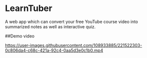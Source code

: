 # LearnTuber
A web app which can convert your free YouTube course video into summarized notes as well as interactive quiz.

##Demo video

https://user-images.githubusercontent.com/108933885/221522303-0c806da4-c68c-421a-92c4-0aa5d3e0c1b0.mp4

